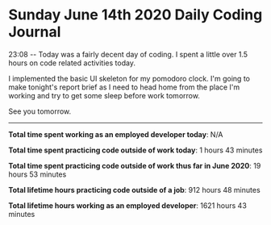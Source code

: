 # Sunday June 14th 2020 Daily Coding Journal

23:08 -- Today was a fairly decent day of coding. I spent a little over 1.5 hours on code related activities today.

I implemented the basic UI skeleton for my pomodoro clock. I'm going to make tonight's report brief as I need to head home from the place I'm working and try to get some sleep before work tomorrow.

See you tomorrow.

---

**Total time spent working as an employed developer today**: N/A

**Total time spent practicing code outside of work today**: 1 hours 43 minutes

**Total time spent practicing code outside of work thus far in June 2020**: 19 hours 53 minutes

**Total lifetime hours practicing code outside of a job**: 912 hours 48 minutes

**Total lifetime hours working as an employed developer**: 1621 hours 43 minutes
